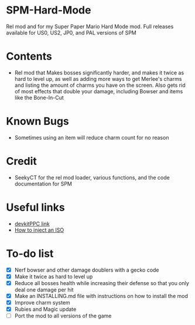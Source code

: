 # SPM-Hard-Mode
Rel mod and for my Super Paper Mario Hard Mode mod. Full releases available for US0, US2, JP0, and PAL versions of SPM

# Contents
* Rel mod that Makes bosses significantly harder, and makes it twice as hard to level up, as well as adding more ways to get Merlee's charms and listing the amount of charms you have on the screen. Also gets rid of most effects that double your damage, including Bowser and items like the Bone-In-Cut

# Known Bugs
* Sometimes using an item will reduce charm count for no reason

# Credit
* SeekyCT for the rel mod loader, various functions, and the code documentation for SPM

# Useful links
* [devkitPPC link](https://devkitpro.org/wiki/Getting_Started)
* [How to inject an ISO](https://github.com/SeekyCt/spm-rel-loader/blob/master/ISO.md)

# To-do list
- [X] Nerf bowser and other damage doublers with a gecko code
- [X] Make it twice as hard to level up
- [X] Reduce all bosses health while increasing their defense so that you only deal one damage per hit
- [X] Make an INSTALLING.md file with instructions on how to install the mod
- [X] Improve charm system
- [X] Rubies and Magic update
- [ ] Port the mod to all versions of the game
